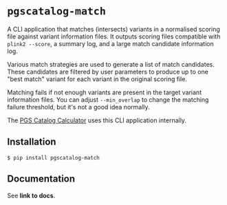 # `pgscatalog-match`

A CLI application that matches (intersects) variants in a normalised scoring file against variant information files. It outputs scoring files compatible with `plink2 --score`, a summary log, and a large match candidate information log.

Various match strategies are used to generate a list of match candidates. These candidates are filtered by user parameters to produce up to one "best match"  variant for each variant in the original scoring file.

Matching fails if not enough variants are present in the target variant information files. You can adjust `--min_overlap` to change the matching failure threshold, but it's not a good idea normally.

The [PGS Catalog Calculator](https://github.com/PGScatalog/pgsc_calc) uses this CLI application internally. 

## Installation 

```
$ pip install pgscatalog-match
```

## Documentation

See **link to docs**.
